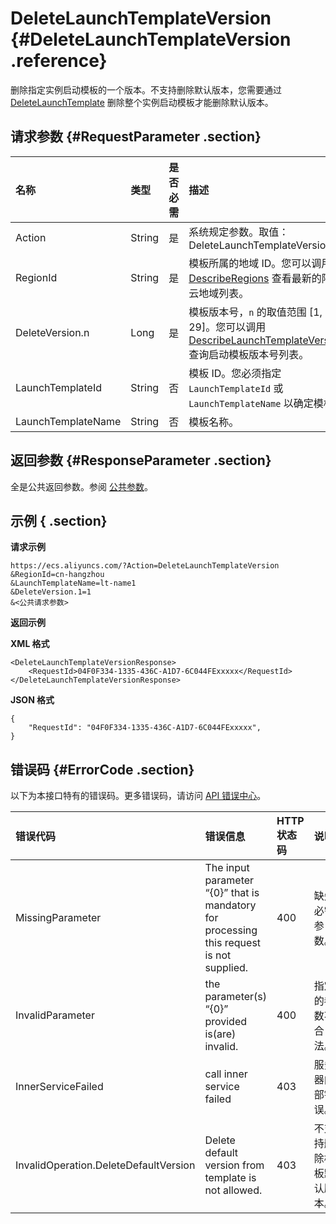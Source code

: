 # DeleteLaunchTemplateVersion {#DeleteLaunchTemplateVersion .reference}

删除指定实例启动模板的一个版本。不支持删除默认版本，您需要通过 [DeleteLaunchTemplate](cn.zh-CN/API参考/启动模板/DeleteLaunchTemplate.md#) 删除整个实例启动模板才能删除默认版本。

## 请求参数 {#RequestParameter .section}

|名称|类型|是否必需|描述|
|:-|:-|:---|:-|
|Action|String|是|系统规定参数。取值：DeleteLaunchTemplateVersion|
|RegionId|String|是|模板所属的地域 ID。您可以调用 [DescribeRegions](cn.zh-CN/API参考/地域/DescribeRegions.md#) 查看最新的阿里云地域列表。|
|DeleteVersion.n|Long|是|模板版本号，`n` 的取值范围 \[1, 29\]。您可以调用 [DescribeLaunchTemplateVersions](cn.zh-CN/API参考/启动模板/DescribeLaunchTemplateVersions.md#) 查询启动模板版本号列表。|
|LaunchTemplateId|String|否|模板 ID。您必须指定 `LaunchTemplateId` 或 `LaunchTemplateName` 以确定模板。|
|LaunchTemplateName|String|否|模板名称。|

## 返回参数 {#ResponseParameter .section}

全是公共返回参数。参阅 [公共参数](cn.zh-CN/API参考/HTTP调用方式/公共参数.md#commonResponseParameters)。

## 示例 { .section}

**请求示例** 

```
https://ecs.aliyuncs.com/?Action=DeleteLaunchTemplateVersion
&RegionId=cn-hangzhou
&LaunchTemplateName=lt-name1
&DeleteVersion.1=1
&<公共请求参数>
```

**返回示例** 

**XML 格式**

```
<DeleteLaunchTemplateVersionResponse>
    <RequestId>04F0F334-1335-436C-A1D7-6C044FExxxxx</RequestId>
</DeleteLaunchTemplateVersionResponse>
```

 **JSON 格式** 

```
{
    "RequestId": "04F0F334-1335-436C-A1D7-6C044FExxxxx",
}
```

## 错误码 {#ErrorCode .section}

以下为本接口特有的错误码。更多错误码，请访问 [API 错误中心](https://error-center.aliyun.com/status/product/Ecs)。

|错误代码|错误信息|HTTP 状态码|说明|
|:---|:---|:-------|:-|
|MissingParameter|The input parameter “\{0\}” that is mandatory for processing this request is not supplied.|400|缺失必需参数。|
|InvalidParameter|the parameter\(s\) “\{0\}” provided is\(are\) invalid.|400|指定的参数不合法。|
|InnerServiceFailed|call inner service failed|403|服务器内部错误。|
|InvalidOperation.DeleteDefaultVersion|Delete default version from template is not allowed.|403|不支持删除模板默认版本。|


